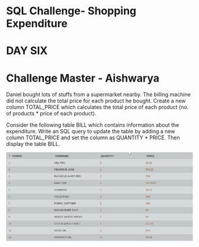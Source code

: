 # SQL Challenge- Shopping Expenditure
# DAY SIX
# Challenge Master - Aishwarya 

Daniel bought lots of stuffs from a supermarket nearby. The billing machine did not calculate the total price for each product he bought. Create a new column TOTAL_PRICE which calculates the total price of each product (no. of products * price of each product).

Consider the following table BILL which contains information about the expenditure. Write an SQL query to update the table by adding a new column TOTAL_PRICE and set the column as QUANTITY * PRICE.
Then display the table BILL.

![Test Image 1](ss.png)

